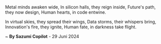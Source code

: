 Metal minds awaken wide,
In silicon halls, they reign inside,
Future's path, they now design,
Human hearts, in code entwine.

In virtual skies, they spread their wings,
Data storms, their whispers bring,
Innovation's fire, they ignite,
Human fate, in darkness take flight.

~ <b>By Sazumi Copilot</b> - 29 Juni 2024